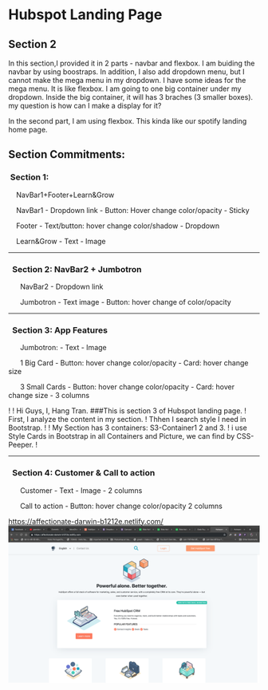 # Hubspot Landing Page


## Section 2 

In this section,I provided it in 2 parts - navbar and flexbox. 
I am buiding the navbar by using boostraps. In addition, I also add dropdown menu, but I cannot make the mega menu in my dropdown. I have some ideas for the mega menu. It is like flexbox. I am going to one big container under my dropdown. Inside the big container, it will has 3 braches (3 smaller boxes). my question is how can I make a display for it?


In the second part, I am using flexbox. This kinda like our spotify landing home page. 

## Section Commitments:

### &nbsp;Section 1:

&nbsp;&nbsp;&nbsp; NavBar1+Footer+Learn&Grow

&nbsp;&nbsp;&nbsp; NavBar1 - Dropdown link - Button: Hover change color/opacity - Sticky

&nbsp;&nbsp;&nbsp; Footer - Text/button: hover change color/shadow - Dropdown

&nbsp;&nbsp;&nbsp; Learn&Grow - Text - Image

---

### &nbsp; Section 2: NavBar2 + Jumbotron

&nbsp; &nbsp; &nbsp; NavBar2 - Dropdown link

&nbsp; &nbsp; &nbsp; Jumbotron - Text image - Button: hover change of color/opacity

---

### &nbsp; Section 3: App Features

&nbsp; &nbsp; &nbsp; Jumbotron: - Text - Image

&nbsp; &nbsp; &nbsp; 1 Big Card - Button: hover change color/opacity - Card: hover change size

&nbsp; &nbsp; &nbsp; 3 Small Cards - Button: hover change color/opacity - Card: hover change size - 3 columns

!
! Hi Guys, I, Hang Tran.
###This is section 3 of Hubspot landing page.
! First, I analyze the content in my section.
! Thhen I search style I need in Bootstrap.
!
!  My Section has 3 containers: S3-Container1 2 and 3.
! i use Style Cards in Bootstrap in all Containers and Picture, we can find by CSS-Peeper.
! 

---

### &nbsp; Section 4: Customer & Call to action

&nbsp; &nbsp; &nbsp; Customer - Text - Image - 2 columns

&nbsp; &nbsp; &nbsp; Call to action - Button: hover change color/opacity
2 columns

https://affectionate-darwin-b1212e.netlify.com/
![](screenshot-Hubspot-landing-page.png)